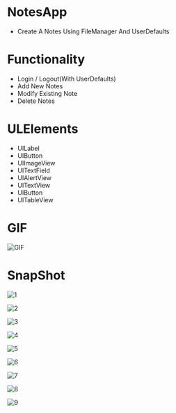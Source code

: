 # NotesApp
* Create A Notes Using FileManager And UserDefaults

# Functionality
* Login / Logout(With UserDefaults)
* Add New Notes
* Modify Existing Note
* Delete Notes

# ULElements
* UILabel
* UIButton
* UIImageView
* UITextField
* UIAlertView
* UITextView
* UIButton
* UITableView



# GIF
![GIF](https://user-images.githubusercontent.com/86009586/126044067-f45052dd-37ce-494f-aba6-bd4cdfb6ffa4.gif)


# SnapShot
![1](https://user-images.githubusercontent.com/86009586/126044320-b9cd08c5-b50e-4b62-8d1c-25e91833ab75.png)

![2](https://user-images.githubusercontent.com/86009586/126044328-ebc4cbbd-5e11-4abf-81c6-ab87d9d1d074.png)

![3](https://user-images.githubusercontent.com/86009586/126044333-c10c1c6f-ded4-469a-866b-c4656b60550a.png)

![4](https://user-images.githubusercontent.com/86009586/126044335-e31094b5-67bc-41b0-931e-bf493fb2d5c0.png)

![5](https://user-images.githubusercontent.com/86009586/126044337-a6f8d0e8-6700-4c59-9a95-0ce149a75656.png)

![6](https://user-images.githubusercontent.com/86009586/126044341-05fa7aea-980a-4315-a82a-977fd700ab2c.png)

![7](https://user-images.githubusercontent.com/86009586/126044347-d60114ad-976a-4be5-8ced-55b27e8654ac.png)

![8](https://user-images.githubusercontent.com/86009586/126044349-e7be3a0d-9429-45c8-a995-c4ddccbf4b8b.png)

![9](https://user-images.githubusercontent.com/86009586/126044352-ed9c9b0e-da5c-4f49-b518-285aadc8dd4d.png)


